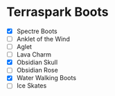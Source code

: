 # Terraspark Boots
- [x] Spectre Boots
- [ ] Anklet of the Wind
- [ ] Aglet
- [ ] Lava Charm
- [x] Obsidian Skull
- [ ] Obsidian Rose
- [x] Water Walking Boots
- [ ] Ice Skates